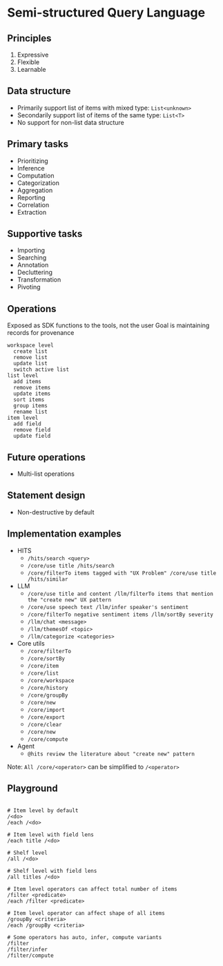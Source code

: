 # Semi-structured Query Language

## Principles

1. Expressive
2. Flexible
3. Learnable

## Data structure

- Primarily support list of items with mixed type: `List<unknown>`
- Secondarily support list of items of the same type: `List<T>`
- No support for non-list data structure

## Primary tasks

- Prioritizing
- Inference
- Computation
- Categorization
- Aggregation
- Reporting
- Correlation
- Extraction

## Supportive tasks

- Importing
- Searching
- Annotation
- Decluttering
- Transformation
- Pivoting

## Operations

Exposed as SDK functions to the tools, not the user
Goal is maintaining records for provenance

```
workspace level
  create list
  remove list
  update list
  switch active list
list level
  add items
  remove items
  update items
  sort items
  group items
  rename list
item level
  add field
  remove field
  update field
```

## Future operations

- Multi-list operations

## Statement design

- Non-destructive by default

## Implementation examples

- HITS
  - `/hits/search <query>`
  - `/core/use title /hits/search`
  - `/core/filterTo items tagged with "UX Problem" /core/use title /hits/similar`
- LLM
  - `/core/use title and content /llm/filterTo items that mention the "create new" UX pattern`
  - `/core/use speech text /llm/infer speaker's sentiment`
  - `/core/filterTo negative sentiment items /llm/sortBy severity`
  - `/llm/chat <message>`
  - `/llm/themesOf <topic>`
  - `/llm/categorize <categories>`
- Core utils
  - `/core/filterTo`
  - `/core/sortBy`
  - `/core/item`
  - `/core/list`
  - `/core/workspace`
  - `/core/history`
  - `/core/groupBy`
  - `/core/new`
  - `/core/import`
  - `/core/export`
  - `/core/clear`
  - `/core/new`
  - `/core/compute`
- Agent
  - `@hits review the literature about "create new" pattern`

Note: `All /core/<operator>` can be simplified to `/<operator>`

## Playground

```

# Item level by default
/<do>
/each /<do>

# Item level with field lens
/each title /<do>

# Shelf level
/all /<do>

# Shelf level with field lens
/all titles /<do>

# Item level operators can affect total number of items
/filter <predicate>
/each /filter <predicate>

# Item level operator can affect shape of all items
/groupBy <criteria>
/each /groupBy <criteria>

# Some operators has auto, infer, compute variants
/filter
/filter/infer
/filter/compute


```
